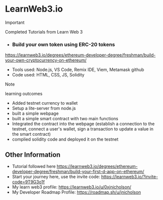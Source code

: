# LearnWeb3.io
> [!IMPORTANT]
> Completed Tutorials from Learn Web 3
- ### Build your own token using ERC-20 tokens
https://learnweb3.io/degrees/ethereum-developer-degree/freshman/build-your-own-cryptocurrency-on-ethereum/ 


- Tools used: Node.js, VS Code, Remix IDE, Viem, Metamask github
- Code used: HTML, CSS, JS, Solidity

> [!NOTE]
> learning outcomes

- Added testnet currency to wallet
- Setup a lite-server from node.js
- built a simple webpage
- built a simple smart contract with two main functions
- Integrated the contract into the webpage (establish a connection to the testnet, connect a user's wallet, sign a transaction to update a value in the smart contract)
- complied solidity code and deployed it on the testnet

 ## Other Information 
- Tutorial followed here https://learnweb3.io/degrees/ethereum-developer-degree/freshman/build-your-first-d-app-on-ethereum/
- Start your journey here, use the invite code: https://learnweb3.io/?invite-code=9T9G3o1f 
- My learn web3 profile: https://learnweb3.io/u/0xjnicholson/ 
- My Developer Roadmap Profile: https://roadmap.sh/u/jnicholson

